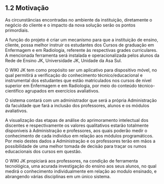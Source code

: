 ## 1.2 Motivação

As circunstâncias encontradas no ambiente da instituição, diretamente o negócio do cliente e o impacto da nova solução serão os pontos primordiais.

A função do projeto é criar um mecanismo para que a instituição de ensino, cliente, possa melhor instruir os estudantes dos Cursos de graduação em Enfermagem e em Radiologia, referente às respectivas grades curriculares. A mencionada ferramenta será instalada e operacionalizada pelos alunos da Rede de Ensino JK, Universidade JK, Unidade da Asa Sul.

O WIKI JK tem como propósito ser um aplicativo para dispositivo móvel, no qual permitirá a verificação do conhecimento técnico/educacional e instrumental dos estudantes que estão matriculados nos cursos de nível superior em Enfermagem e em Radiologia, por meio do conteúdo técnico-científico agrupados em exercícios avaliativos.

O sistema contará com um administrador que será a própria Administração da faculdade que fará a inclusão dos professores, alunos e os módulos avaliativos.

A visualização das etapas de análise do aprimoramento intelectual dos discentes e respectivamente os valores qualitativos estarão totalmente disponíveis à Administração e professores, aos quais poderão medir o conhecimento de cada indivíduo em relação aos módulos programáticos. Por meio destes dados a Administração e os professores terão em mãos a possibilidade de uma melhor tomada de decisão para traçar os rumos educacionais dos cursos em questão.

O WIKI JK propiciará aos professores, na condição de ferramenta tecnológica, uma acurada investigação do ensino aos seus alunos, no qual medirá o conhecimento individualmente em relação ao modulo ensinado, e abrangendo várias disciplinas em um único sistema.



